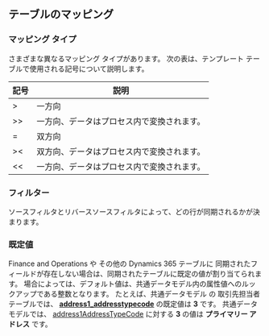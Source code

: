 ## <a name="mapping-tables"></a>テーブルのマッピング

### <a name="mapping-types"></a>マッピング タイプ

さまざまな異なるマッピング タイプがあります。 次の表は、テンプレート テーブルで使用される記号について説明します。

| 記号 | 説明 |
|--------|-------------|
| >  | 一方向 |
| >> | 一方向、データはプロセス内で変換されます。 |
| =  | 双方向 |
| >< | 双方向、データはプロセス内で変換されます。 |
| << | 一方向、データはプロセス内で変換されます。 |

### <a name="filters"></a>フィルター

ソースフィルタとリバースソースフィルタによって、どの行が同期されるかが決まります。

### <a name="default-values"></a>既定値

Finance and Operations や その他の Dynamics 365 テーブルに 同期されたフィールドが存在しない場合は、同期されたテーブルに既定の値が割り当てられます。 場合によっては、デフォルト値は、共通データモデル内の属性値へのルックアップである整数となります。 たとえば、共通データモデル の 取引先担当者 テーブルでは、 [**address1_addresstypecode**](../data-entities/dual-write-customer.md#customers-v3-to-contacts) の既定値は **3** です。 共通データモデルでは、 [address1AddressTypeCode](https://docs.microsoft.com/common-data-model/schema/core/applicationcommon/foundationcommon/contact#address1AddressTypeCode) に対する **3** の値は **プライマリー アドレス** です。 
